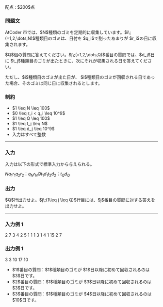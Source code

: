 
<div>

<span>

<span>

<p>
配点 : $200$点
</p>

<div>

<section>

### **問題文**

<p>
AtCoder 市では、$N$種類のゴミを定期的に収集しています。$i\;(=1,2,\dots,N)$種類目のゴミは、日付を $q_i$で割ったあまりが $r_i$の日に収集されます。
</p>

<p>
$Q$個の質問に答えてください。$j\;(=1,2,\dots,Q)$番目の質問では、$d_j$日に $t_j$種類目のゴミが出たときに、次にそれが収集される日を答えてください。
</p>

<p>
ただし、$i$種類目のゴミが出た日が、 $i$種類目のゴミが回収される日であった場合、そのゴミは同じ日に収集されるとします。
</p>

</section>

</div>

<div>

<section>

### **制約**

<ul>

<li>
$1 \leq N \leq 100$
</li>

<li>
$0 \leq r_i < q_i \leq 10^9$
</li>

<li>
$1 \leq Q \leq 100$
</li>

<li>
$1 \leq t_j \leq N$
</li>

<li>
$1 \leq d_j \leq 10^9$
</li>

<li>
入力はすべて整数
</li>

</ul>

</section>

</div>

---

<div>

<div>

<section>

### **入力**

<p>
入力は以下の形式で標準入力から与えられる。
</p>

<div>

$N$$q_1$$r_1$$q_2$$r_2$$\vdots$$q_N$$r_N$$Q$$t_1$$d_1$$t_2$$d_2$$\vdots$$t_Q$$d_Q$
</div>

</section>

</div>

<div>

<section>

### **出力**

<p>
$Q$行出力せよ。$j\;(1\leq j \leq Q)$行目には、$j$番目の質問に対する答えを出力せよ。
</p>

</section>

</div>

</div>

---

<div>

<section>

### **入力例 1**

<div>

2
7 3
4 2
5
1 1
1 3
1 4
1 15
2 7

</div>

</section>

</div>

<div>

<section>

### **出力例 1**

<div>

3
3
10
17
10

</div>

<ul>

<li>
$1$番目の質問：$1$種類目のゴミが $1$日以降に初めて回収されるのは $3$日です。
</li>

<li>
$2$番目の質問：$1$種類目のゴミが $3$日以降に初めて回収されるのは $3$日です。
</li>

<li>
$3$番目の質問：$1$種類目のゴミが $4$日以降に初めて回収されるのは $10$日です。
</li>

</ul>

</section>

</div>

</span>

</span>

</div>

